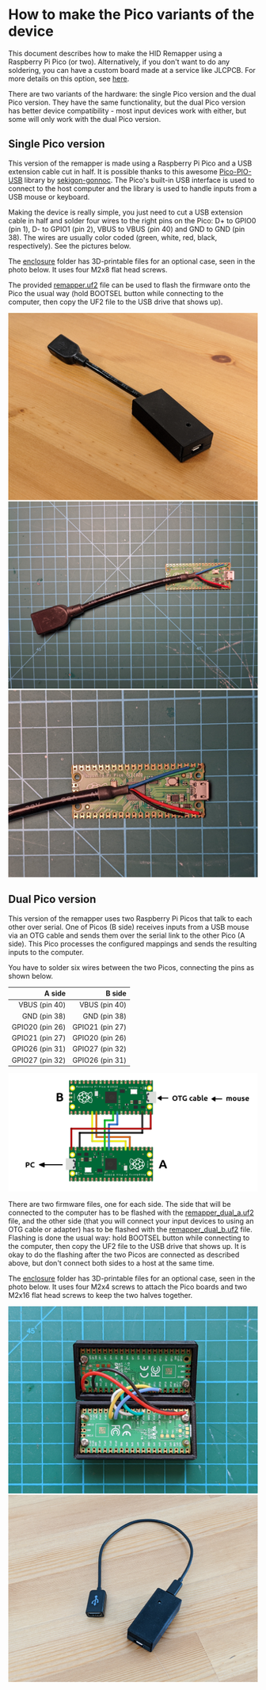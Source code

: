 # How to make the Pico variants of the device

This document describes how to make the HID Remapper using a Raspberry Pi Pico (or two). Alternatively, if you don't want to do any soldering, you can have a custom board made at a service like JLCPCB. For more details on this option, see [here](custom-boards/).

There are two variants of the hardware: the single Pico version and the dual Pico version. They have the same functionality, but the dual Pico version has better device compatibility - most input devices work with either, but some will only work with the dual Pico version.

## Single Pico version

This version of the remapper is made using a Raspberry Pi Pico and a USB extension cable cut in half. It is possible thanks to this awesome [Pico-PIO-USB](https://github.com/sekigon-gonnoc/Pico-PIO-USB) library by [sekigon-gonnoc](https://github.com/sekigon-gonnoc). The Pico's built-in USB interface is used to connect to the host computer and the library is used to handle inputs from a USB mouse or keyboard.

Making the device is really simple, you just need to cut a USB extension cable in half and solder four wires to the right pins on the Pico: D+ to GPIO0 (pin 1), D- to GPIO1 (pin 2), VBUS to VBUS (pin 40) and GND to GND (pin 38). The wires are usually color coded (green, white, red, black, respectively). See the pictures below.

The [enclosure](enclosure) folder has 3D-printable files for an optional case, seen in the photo below. It uses four M2x8 flat head screws.

The provided [remapper.uf2](https://github.com/jfedor2/hid-remapper/releases/latest/download/remapper.uf2) file can be used to flash the firmware onto the Pico the usual way (hold BOOTSEL button while connecting to the computer, then copy the UF2 file to the USB drive that shows up).

![HID Remapper single Pico version](images/remapper1.jpg)
![HID Remapper single Pico version inside](images/remapper2.jpg)
![HID Remapper single Pico version soldering close-up](images/remapper3.jpg)

## Dual Pico version

This version of the remapper uses two Raspberry Pi Picos that talk to each other over serial. One of Picos (B side) receives inputs from a USB mouse via an OTG cable and sends them over the serial link to the other Pico (A side). This Pico processes the configured mappings and sends the resulting inputs to the computer.

You have to solder six wires between the two Picos, connecting the pins as shown below.

| A side | B side |
| -----: | -----: |
| VBUS (pin 40) | VBUS (pin 40) |
| GND (pin 38) | GND (pin 38) |
| GPIO20 (pin 26) | GPIO21 (pin 27) |
| GPIO21 (pin 27) | GPIO20 (pin 26) |
| GPIO26 (pin 31) | GPIO27 (pin 32) |
| GPIO27 (pin 32) | GPIO26 (pin 31) |

![HID Remapper dual Pico version connection diagram](images/remapper-dual-diagram.png)

There are two firmware files, one for each side. The side that will be connected to the computer has to be flashed with the [remapper\_dual\_a.uf2](https://github.com/jfedor2/hid-remapper/releases/latest/download/remapper_dual_a.uf2) file, and the other side (that you will connect your input devices to using an OTG cable or adapter) has to be flashed with the [remapper\_dual\_b.uf2](https://github.com/jfedor2/hid-remapper/releases/latest/download/remapper_dual_b.uf2) file. Flashing is done the usual way: hold BOOTSEL button while connecting to the computer, then copy the UF2 file to the USB drive that shows up. It is okay to do the flashing after the two Picos are connected as described above, but don't connect both sides to a host at the same time.

The [enclosure](enclosure) folder has 3D-printable files for an optional case, seen in the photo below. It uses four M2x4 screws to attach the Pico boards and two M2x16 flat head screws to keep the two halves together.

![HID Remapper dual Pico version inside](images/remapper-dual2.jpg)
![HID Remapper dual Pico version](images/remapper-dual1.jpg)
